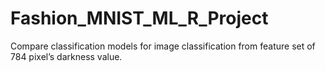 # Fashion_MNIST_ML_R_Project
Compare classification models for image classification from feature set of 784 pixel’s darkness value.
